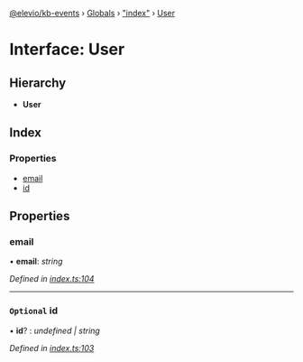 [@elevio/kb-events](../README.md) › [Globals](../globals.md) › ["index"](../modules/_index_.md) › [User](_index_.user.md)

# Interface: User

## Hierarchy

* **User**

## Index

### Properties

* [email](_index_.user.md#email)
* [id](_index_.user.md#optional-id)

## Properties

###  email

• **email**: *string*

*Defined in [index.ts:104](https://github.com/elevio/kb-events/blob/9fb318c/src/index.ts#L104)*

___

### `Optional` id

• **id**? : *undefined | string*

*Defined in [index.ts:103](https://github.com/elevio/kb-events/blob/9fb318c/src/index.ts#L103)*

